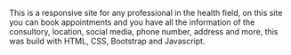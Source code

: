 This is a responsive site for any professional in the health field, on this site you can book appointments and you have all the information of the consultory,
location, social media, phone number, address and more, this was build with HTML, CSS, Bootstrap and Javascript.
